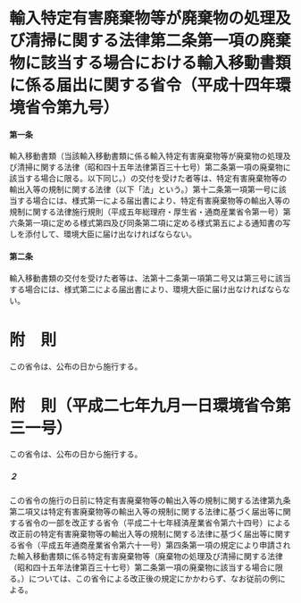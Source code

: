 # 輸入特定有害廃棄物等が廃棄物の処理及び清掃に関する法律第二条第一項の廃棄物に該当する場合における輸入移動書類に係る届出に関する省令（平成十四年環境省令第九号）
#### 第一条
輸入移動書類（当該輸入移動書類に係る輸入特定有害廃棄物等が廃棄物の処理及び清掃に関する法律（昭和四十五年法律第百三十七号）第二条第一項の廃棄物に該当する場合に限る。以下同じ。）の交付を受けた者等は、特定有害廃棄物等の輸出入等の規制に関する法律（以下「法」という。）第十二条第一項第一号に該当する場合には、様式第一による届出書により、特定有害廃棄物等の輸出入等の規制に関する法律施行規則（平成五年総理府・厚生省・通商産業省令第一号）第六条第一項に定める様式第四及び同条第二項に定める様式第五による通知書の写しを添付して、環境大臣に届け出なければならない。
#### 第二条
輸入移動書類の交付を受けた者等は、法第十二条第一項第二号又は第三号に該当する場合には、様式第二による届出書により、環境大臣に届け出なければならない。
# 附　則
この省令は、公布の日から施行する。
# 附　則（平成二七年九月一日環境省令第三一号）
この省令は、公布の日から施行する。
##### ２
この省令の施行の日前に特定有害廃棄物等の輸出入等の規制に関する法律第九条第二項又は特定有害廃棄物等の輸出入等の規制に関する法律に基づく届出等に関する省令の一部を改正する省令（平成二十七年経済産業省令第六十四号）による改正前の特定有害廃棄物等の輸出入等の規制に関する法律に基づく届出等に関する省令（平成五年通商産業省令第六十一号）第四条第一項の規定により申請された輸入移動書類に係る特定有害廃棄物等（廃棄物の処理及び清掃に関する法律（昭和四十五年法律第百三十七号）第二条第一項の廃棄物に該当する場合に限る。）については、この省令による改正後の規定にかかわらず、なお従前の例による。
